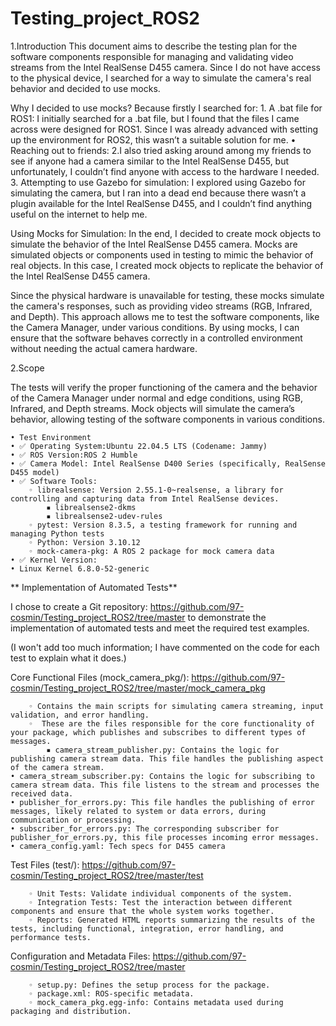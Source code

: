 # Testing_project_ROS2
1.Introduction
	This document aims to describe the testing plan for the software components responsible for managing and validating video streams from the Intel RealSense D455 camera. 
Since I do not have access to the physical device, I searched for a way to simulate the camera's real behavior and decided to use mocks. 

Why I decided to use mocks? Because firstly
I searched for:
	1.	A .bat file for ROS1:
	I initially searched for a .bat file, but I found that the files I came across were 	designed for ROS1. Since I was already advanced with setting up the environment 	for ROS2, this wasn’t a suitable solution for me.
    • Reaching out to friends:
	2.I also tried asking around among my friends to see if anyone had a camera similar to the Intel RealSense D455, but unfortunately, I couldn’t find anyone with access to the hardware I needed.
	3. Attempting to use Gazebo for simulation:
	I explored using Gazebo for simulating the camera, but I ran into a dead end because there wasn’t a plugin available for the Intel RealSense D455, and I couldn’t find anything useful on the internet to help me.

Using Mocks for Simulation:
	In the end, I decided to create mock objects to simulate the behavior of the Intel RealSense D455 camera. 
	Mocks are simulated objects or components used in testing to mimic the behavior of real objects. In this case, I created mock objects to replicate the behavior of the Intel RealSense D455 camera. 

Since the physical hardware is unavailable for testing, these mocks simulate the camera's responses, such as providing video streams (RGB, Infrared, and Depth). 
This approach allows me to test the software components, like the Camera Manager, under various conditions. 
By using mocks, I can ensure that the software behaves correctly in a controlled environment without needing the actual camera hardware.

 2.Scope

The tests will verify the proper functioning of the camera and the behavior of the Camera Manager under normal and edge conditions, using RGB, Infrared, and Depth streams.
Mock objects will simulate the camera’s behavior, allowing testing of the software components in various conditions.

    • Test Environment
    • ✅ Operating System:Ubuntu 22.04.5 LTS (Codename: Jammy) 
    • ✅ ROS Version:ROS 2 Humble 
    • ✅ Camera Model: Intel RealSense D400 Series (specifically, RealSense D455 model) 
    • ✅ Software Tools:
        ◦ librealsense: Version 2.55.1-0~realsense, a library for controlling and capturing data from Intel RealSense devices. 
            ▪ librealsense2-dkms 
            ▪ librealsense2-udev-rules 
        ◦ pytest: Version 8.3.5, a testing framework for running and managing Python tests 
        ◦ Python: Version 3.10.12 
        ◦ mock-camera-pkg: A ROS 2 package for mock camera data 
    • ✅ Kernel Version:
    • Linux Kernel 6.8.0-52-generic
**
Implementation of Automated Tests**

I chose to create a Git repository: https://github.com/97-cosmin/Testing_project_ROS2/tree/master
to demonstrate the implementation of automated tests and meet the required test examples.

(I won't add too much information; I have commented on the code for each test to explain what it does.)

Core Functional Files (mock_camera_pkg/):
https://github.com/97-cosmin/Testing_project_ROS2/tree/master/mock_camera_pkg

        ◦ Contains the main scripts for simulating camera streaming, input validation, and error handling.
        ◦  These are the files responsible for the core functionality of your package, which publishes and subscribes to different types of messages. 
            ▪ camera_stream_publisher.py: Contains the logic for publishing camera stream data. This file handles the publishing aspect of the camera stream. 
    • camera_stream_subscriber.py: Contains the logic for subscribing to camera stream data. This file listens to the stream and processes the received data.
    • publisher_for_errors.py: This file handles the publishing of error messages, likely related to system or data errors, during communication or processing. 
    • subscriber_for_errors.py: The corresponding subscriber for publisher_for_errors.py, this file processes incoming error messages.	
    • camera_config.yaml: Tech specs for D455 camera
    
 Test Files (test/):
https://github.com/97-cosmin/Testing_project_ROS2/tree/master/test

        ◦ Unit Tests: Validate individual components of the system. 
        ◦ Integration Tests: Test the interaction between different components and ensure that the whole system works together. 
        ◦ Reports: Generated HTML reports summarizing the results of the tests, including functional, integration, error handling, and performance tests. 

Configuration and Metadata Files:
https://github.com/97-cosmin/Testing_project_ROS2/tree/master

        ◦ setup.py: Defines the setup process for the package. 
        ◦ package.xml: ROS-specific metadata. 
        ◦ mock_camera_pkg.egg-info: Contains metadata used during packaging and distribution.
